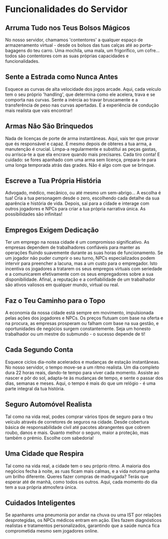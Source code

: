 # Funcionalidades do Servidor

## Arruma Tudo nos Teus Bolsos Mágicos
No nosso servidor, chamamos 'contentores' a qualquer espaço de armazenamento virtual - desde os bolsos das tuas calças até ao porta-bagagens do teu carro. Uma mochila, uma mala, um frigorífico, um cofre... todos são contentores com as suas próprias capacidades e funcionalidades.

## Sente a Estrada como Nunca Antes
Esquece as curvas de alta velocidade dos jogos arcade. Aqui, cada veículo tem o seu próprio 'handling', que determina como ele acelera, trava e se comporta nas curvas. Sente a inércia ao travar bruscamente e a transferência de peso nas curvas apertadas. É a experiência de condução mais realista que vais encontrar!

## Armas Não São Brinquedos
Nada de licenças de porte de arma instantâneas. Aqui, vais ter que provar que és responsável e capaz. E mesmo depois de obteres a tua arma, a manutenção é crucial. Limpa-a regularmente e substitui as peças gastas, ou arrisca-te a que ela encrave quando mais precisares. Cada tiro conta! E cuidado: se fores apanhado com uma arma sem licença, prepara-te para uma longa temporada atrás das grades. Não é algo com que se brinque.

## Escreve a Tua Própria História
Advogado, médico, mecânico, ou até mesmo um sem-abrigo... A escolha é tua! Cria a tua personagem desde o zero, escolhendo cada detalhe da sua aparência e história de vida. Depois, sai para a cidade e interage com outros jogadores e NPCs para criar a tua própria narrativa única. As possibilidades são infinitas!

## Empregos Exigem Dedicação
Ter um emprego na nossa cidade é um compromisso significativo. As empresas dependem de trabalhadores confiáveis para manter as operações fluindo suavemente durante as suas horas de funcionamento. Se um jogador não puder cumprir o seu turno, NPCs especializados podem intervir para preencher a lacuna, mas a um custo para o empregador. Isto incentiva os jogadores a tratarem os seus empregos virtuais com seriedade e a comunicarem efetivamente com os seus empregadores sobre a sua disponibilidade. Afinal, a reputação e a confiabilidade de um trabalhador são ativos valiosos em qualquer mundo, virtual ou real.

## Faz o Teu Caminho para o Topo
A economia da nossa cidade está sempre em movimento, impulsionada pelas ações dos jogadores e NPCs. Os preços flutuam com base na oferta e na procura, as empresas prosperam ou falham com base na sua gestão, e oportunidades de negócios surgem constantemente. Seja um honesto trabalhador ou um mestre do submundo - o sucesso depende de ti!

## Cada Segundo Conta
Esquece ciclos dia-noite acelerados e mudanças de estação instantâneas. No nosso servidor, o tempo move-se a um ritmo realista. Um dia completo dura 22 horas reais, dando-te tempo para viver cada momento. Assiste ao nascer e pôr do sol, adapta-te às mudanças de tempo, e sente o passar dos dias, semanas e meses. Aqui, o tempo é mais do que um relógio - é uma parte integral da tua história.

## Seguro Automóvel Realista
Tal como na vida real, podes comprar vários tipos de seguro para o teu veículo através de corretores de seguros na cidade. Desde cobertura básica de responsabilidade civil até pacotes abrangentes que cobrem roubo, danos e mais. Quanto melhor o seguro, maior a proteção, mas também o prémio. Escolhe com sabedoria!

## Uma Cidade que Respira
Tal como na vida real, a cidade tem o seu próprio ritmo. A maioria dos negócios fecha à noite, as ruas ficam mais calmas, e a vida noturna ganha um brilho diferente. Queres fazer compras de madrugada? Terás que esperar até de manhã, como todos os outros. Aqui, cada momento do dia tem a sua própria atmosfera única.

## Cuidados Inteligentes
Se apanhares uma pneumonia por andar na chuva ou uma IST por relações desprotegidas, os NPCs médicos entram em ação. Eles fazem diagnósticos realistas e tratamentos personalizados, garantindo que a saúde nunca fica comprometida mesmo sem jogadores online.
